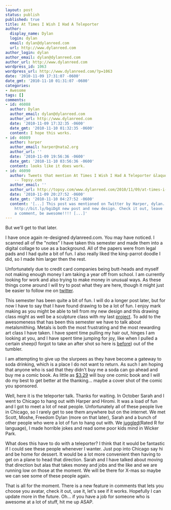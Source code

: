```yaml
---
layout: post
status: publish
published: true
title: At Times I Wish I Had A Teleporter
author:
  display_name: Dylan
  login: dylan
  email: dylan@dylanreed.com
  url: http://www.dylanreed.com
author_login: dylan
author_email: dylan@dylanreed.com
author_url: http://www.dylanreed.com
wordpress_id: 1063
wordpress_url: http://www.dylanreed.com/?p=1063
date: '2010-11-09 17:31:07 -0600'
date_gmt: '2010-11-10 01:31:07 -0600'
categories:
- Awesome
tags: []
comments:
- id: 46088
  author: Dylan
  author_email: dylan@dylanreed.com
  author_url: http://www.dylanreed.com
  date: '2010-11-09 17:32:35 -0600'
  date_gmt: '2010-11-10 01:32:35 -0600'
  content: I hope this works.
- id: 46089
  author: harper
  author_email: harper@nata2.org
  author_url: ''
  date: '2010-11-09 19:56:36 -0600'
  date_gmt: '2010-11-10 03:56:36 -0600'
  content: looks like it does work.
- id: 46090
  author: Tweets that mention At Times I Wish I Had A Teleporter &laquo; dylanreed.com
    -- Topsy.com
  author_email: ''
  author_url: http://topsy.com/www.dylanreed.com/2010/11/09/at-times-i-wish-i-had-a-teleporter/?utm_source=pingback&amp;utm_campaign=L2
  date: '2010-11-09 20:27:52 -0600'
  date_gmt: '2010-11-10 04:27:52 -0600'
  content: '[...] This post was mentioned on Twitter by Harper, dylan. dylan said:
    http://bit.ly/bgiDgX new post and new design. Check it out, leave
    a comment, be awesome!!!! [...]'
---
```

<div>
<p>But we'll get to that later.</p>
<p>I have once again re-designed dylanreed.com. You may have noticed. I scanned all of the "notes" I have taken this semester and made them into a digital collage to use as a background. All of the papers were from legal pads and I had quite a bit of fun. I also really liked the king-parrot doodle I did, so I made him larger then the rest.</p>
<p>Unfortunately&nbsp;due to credit card companies being butt-heads and myself not making enough money I am taking a year off from school. I am currently looking for work and also trying to make money in unusual ways. As these things come around I will try to post what they are here, though it might just be easier to follow me on&nbsp;<a href="http://twitter.com/awesomeguy">twitter</a>.</p>
<p>This semester has been quite a bit of fun. I will do a longer post later, but for now I have to say that I have found drawing to be a lot of fun. I enjoy mark making as you might be able to tell from my new design and this drawing class might as well be a sculpture class with my last&nbsp;<a href="http://www.flickr.com/photos/dylansarah/5144511904/">project</a>. To add to the awesomeness that has been this semester we have to talk about metalsmithing. Metals is both the most frustrating and the most rewarding art class I have taken. I have spent time pulling my hair out, hinges I am looking at you, and I have spent time jumping for joy, like when I pulled a certain sheep(I forgot to take an after shot so here is&nbsp;<a href="http://www.flickr.com/photos/dylansarah/5125999404/">before</a>) out of the tumbler.</p>
<p>I am attempting to give up the slurpees as they have become a gateway to soda drinking, which is a place I do not want to return. As such I am hoping that anyone who is sad that they didn't buy me a soda can go ahead and buy me a comic book. As little as&nbsp;<a href="https://www.paypal.com/us/cgi-bin/webscr?cmd=_flow&amp;SESSION=bM9D5RY98TsLVwj6SHTlDms6fW1aU7YIvXH6gscHYaS-UJzLtUXuJ-pd1YW&amp;dispatch=50a222a57771920b6a3d7b606239e4d529b525e0b7e69bf0224adecfb0124e9b61f737ba21b08198aa166382b1a4fa18dd0806b806506d52">$3.29</a> will buy one comic book and I will do my best to get better at the thanking... maybe a cover shot of the comic you&nbsp;sponsored.</p>
<p>Well, here it is the teleporter talk. Thanks for waiting. In October Sarah and I went to Chicago to hang out with Harper and Hiromi. It was a load of fun and I got to meet a lot of neat people.&nbsp;Unfortunately&nbsp;all of these people live in Chicago, so I rarely get to see them anywhere but on the internet. We met Scott, Moshe, Freedom Dylan (more on that later), Sarah and a bunch of other people who were a lot of fun to hang out with. We&nbsp;<a href="http://www.youtube.com/watch?v=wv5DdGSwimc&amp;feature=youtube_gdata_player">juggled</a>(Rated R for language), I made horrible jokes and read some poor kids mind in Wicker Park.</p>
<p>What does this have to do with a teleporter? I think that it would be fantastic if I could see these people whenever I wanter. Just pop into Chicago say hi and be home for dessert. It would be a lot more convenient then having to get on a plane to head that direction. Sarah and I have talked about moving that direction but alas that takes money and jobs and the like and we are running low on those at the&nbsp;moment. We will be there for X-mas so maybe we can see some of these people again.</p>
<p>That is all for the moment. There is a new feature in comments that lets you choose you avatar, check it out, use it, let's see if it works. Hopefully I can update more in the future. Oh... if you have a job for someone who is awesome at a lot of stuff, hit me up ASAP.</p>
<p></div></p>
